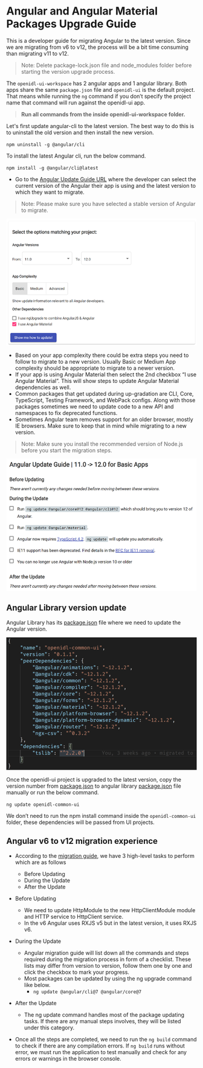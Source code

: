 # Angular and Angular Material Packages Upgrade Guide

This is a developer guide for migrating Angular to the latest version. Since we are migrating from v6 to v12, the process will be a bit time consuming than migrating v11 to v12.

>Note: Delete package-lock.json file and node_modules folder before starting the version upgrade process.

The `openidl-ui-workspace` has 2 angular apps and 1 angular library. Both apps share the same `package.json` file and `openidl-ui` is the default project. That means while running the `ng` command if you don’t specify the project name that command will run against the openidl-ui app.


>**Run all commands from the inside openidl-ui-workspace folder.**

Let's first update angular-cli to the latest version. The best way to do this is to uninstall the old version and then install the new version.

`npm uninstall -g @angular/cli`

To install the latest Angular cli, run the below command.

`npm install -g @angular/cli@latest`


* Go to the [Angular Update Guide URL](https://update.angular.io/) where the developer can select the current version of the Angular their app is using and the latest version to which they want to migrate.

>Note: Please make sure you have selected a stable version of Angular to migrate.

![version and option selection](./assets/version-selection.png)

* Based on your app complexity there could be extra steps you need to follow to migrate to a new version. Usually Basic or Medium App complexity should be appropriate to migrate to a newer version.
* If your app is using Angular Material then select the 2nd checkbox “I use Angular Material”. This will show steps to update Angular Material dependencies as well.
* Common packages that get updated during up-gradation are CLI, Core, TypeScript, Testing Framework, and WebPack configs. Along with those packages sometimes we need to update code to a new API and namespaces to fix deprecated functions.
* Sometimes Angular team removes support for an older browser, mostly IE browsers. Make sure to keep that in mind while migrating to a new version.

> Note: Make sure you install the recommended version of Node.js before you start the migration steps.

![version update checklists](./assets/version-update-steps.png)

## Angular Library version update

Angular Library has its [package.json](./projects/openidl-common-ui/package.json) file where we need to update the Angular version.

![version and option selection](./assets/angular-library-dependancy.png)

Once the openidl-ui project is upgraded to the latest version, copy the version number from [package.json](package.json) to angular library [package.json](./projects/openidl-common-ui/package.json) file manually or run the below command. 

`ng update openidl-common-ui`

We don’t need to run the npm install command inside the `openidl-common-ui` folder, these dependencies will be passed from UI projects.


## Angular v6 to v12 migration experience

* According to the [migration guide](https://update.angular.io/?v=6.0-12.0), we have 3 high-level tasks to perform which are as follows
    * Before Updating
    * During the Update
    * After the Update

* Before Updating
    * We need to update HttpModule to the new HttpClientModule module and HTTP service to HttpClient service.
    * In the v6 Angular uses RXJS v5 but in the latest version, it uses RXJS v6.

* During the Update
    * Angular migration guide will list down all the commands and steps required during the migration process in form of a checklist. These lists may differ from version to version, follow them one by one and click the checkbox to mark your progress.
    * Most packages can be updated by using the ng upgrade command like below.
      * ```ng update @angular/cli@7 @angular/core@7```

* After the Update
    * The ng update command handles most of the package updating tasks. If there are any manual steps involves, they will be listed under this category.

* Once all the steps are completed, we need to run the `ng build` command to check if there are any compilation errors. If `ng build` runs without error, we must run the application to test manually and check for any errors or warnings in the browser console.
